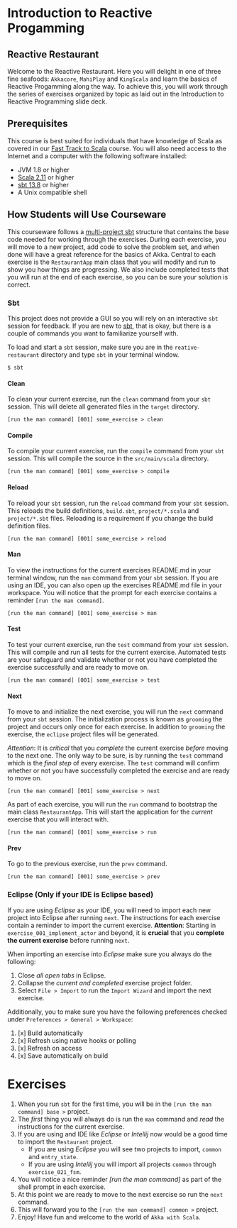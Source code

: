 
# Introduction to Reactive Progamming

## Reactive Restaurant

Welcome to the Reactive Restaurant. Here you will delight in one of three fine seafoods: `Akkacore`, `MahiPlay` and `KingScala` and learn the basics of Reactive Progamming along the way. To achieve this, you will work through the series of exercises organized by topic as laid out in the Introduction to Reactive Programming slide deck.

## Prerequisites

This course is best suited for individuals that have knowledge of Scala as covered in our [Fast Track to Scala](http://www.typesafe.com/how/training/fasttracktoscala) course. You will also need access to the Internet and a computer with the following software installed:

- JVM 1.8 or higher
- [Scala 2.11](http://www.scala-lang.org/documentation/) or higher
- [sbt 13.8](http://www.scala-sbt.org/0.13/docs/index.html) or higher
- A Unix compatible shell

## How Students will Use Courseware

This courseware follows a [multi-project sbt](http://www.scala-sbt.org/0.13/tutorial/Multi-Project.html) structure that contains the base code needed for working through the exercises. During each exercise, you will move to a new project, add code to solve the problem set, and when done will have a great reference for the basics of Akka. Central to each exercise is the `RestaurantApp` main class that you will modify and run to show you how things are progressing. We also include completed tests that you will run at the end of each exercise, so you can be sure your solution is correct.

### Sbt

This project does not provide a GUI so you will rely on an interactive `sbt` session for feedback. If you are new to [sbt](http://www.scala-sbt.org/documentation.html), that is okay, but there is a couple of commands you want to familiarize yourself with.

To load and start a `sbt` session, make sure you are in the `reative-restaurant` directory and type `sbt` in your terminal window.

`$ sbt`

#### Clean

To clean your current exercise, run the `clean` command from your `sbt` session. This will delete all generated files in the `target` directory.

`[run the man command] [001] some_exercise > clean`

#### Compile

To compile your current exercise, run the `compile` command from your `sbt` session. This will compile the source in the `src/main/scala` directory.

`[run the man command] [001] some_exercise > compile`

#### Reload

To reload your `sbt` session, run the `reload` command from your `sbt` session. This reloads the build definitions, `build.sbt`, `project/*.scala` and `project/*.sbt` files. Reloading is a requirement if you change the build definition files.

`[run the man command] [001] some_exercise > reload`

#### Man

To view the instructions for the current exercises README.md in your terminal window, run the `man` command from your `sbt` session. If you are using an IDE, you can also open up the exercises README.md file in your workspace. You will notice that the prompt for each exercise contains a reminder `[run the man command]`.

`[run the man command] [001] some_exercise > man`

#### Test

To test your current exercise, run the `test` command from your `sbt` session. This will compile and run all tests for the current exercise. Automated tests are your safeguard and validate whether or not you have completed the exercise successfully and are ready to move on.

`[run the man command] [001] some_exercise > test`

#### Next

To move to and initialize the next exercise, you will run the `next` command from your `sbt` session. The initialization process is known as `grooming` the project and occurs only once for each exercise. In addition to `grooming` the exercise, the `eclipse` project files will be generated.

*Attention*: It is *critical* that you *complete* the current exercise *before* moving to the next one. The only way to be sure, is by running the `test` command which is the *final step* of every exercise. The `test` command will confirm whether or not you have successfully completed the exercise and are ready to move on.

`[run the man command] [001] some_exercise > next`


<!-- #### Run -->

As part of each exercise, you will run the `run` command to bootstrap the main class `RestaurantApp`. This will start the application for the *current* exercise that you will interact with.

`[run the man command] [001] some_exercise > run`

#### Prev

To go to the previous exercise, run the `prev` command.

`[run the man command] [001] some_exercise > prev`

### Eclipse (Only if your IDE is Eclipse based)

If you are using *Eclipse* as your IDE, you will need to import each new project into Eclipse after running `next`. The instructions for each exercise contain a reminder to import the current exercise. **Attention**: Starting in `exercise_001_implement_actor` and beyond, it is **crucial** that you **complete the current exercise** before running `next`.

When importing an exercise into *Eclipse* make sure you always do the following:

1. Close *all open tabs* in Eclipse.
2. Collapse the *current and completed* exercise project folder.
3. Select `File > Import` to run the `Import Wizard` and import the next exercise.

Additionally, you to make sure you have the following preferences checked under `Preferences > General > Workspace`:

1. [x] Build automatically
2. [x] Refresh using native hooks or polling
3. [x] Refresh on access
4. [x] Save automatically on build

# Exercises

1. When you run `sbt` for the first time, you will be in the `[run the man command] base >` project.
2. The *first* thing you will always do is run the `man` command and *read* the instructions for the current exercise.
3. If you are using and IDE like *Eclipse* or *Intellij* now would be a good time to import the `Restaurant` project.
    - If you are using *Eclipse* you will see two projects to import, `common` and `entry_state`.
    - If you are using *Intellij* you will import all projects `common` through `exercise_021_fsm`.
4. You will notice a nice reminder *[run the man command]* as part of the shell prompt in each exercise.
5. At this point we are ready to move to the next exercise so run the `next` command.
6. This will forward you to the `[run the man command] common >` project.
7. Enjoy! Have fun and welcome to the world of `Akka with Scala`.
